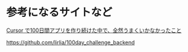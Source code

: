 # 参考になるサイトなど

[Cursor で100日間アプリを作り続けた中で、全然うまくいかなかったこと](https://blog.framinal.life/entry/2025/06/12/143349)

https://github.com/lirlia/100day_challenge_backend
